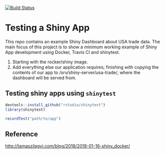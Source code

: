 [![Build Status](https://travis-ci.org/leoluyi/markets_shiny.svg?branch=master)](https://travis-ci.org/leoluyi/markets_shiny)

Testing a Shiny App
===================

This repo contains an example Shiny Dashboard about USA trade data. The
main focus of this project is to show a minimum working example of Shiny
App development using Docker, Travis CI and shinytest.

1. Starting with the rocker/shiny image.
2. Add everything else our application requires; finishing with copying the contents of our app to /srv/shiny-server/usa-trade/, where the dashboard will be served from.

## Testing shiny apps using `shinytest`

```r
devtools::install_github("rstudio/shinytest")
library(shinytest)

recordTest("path/to/app")
```

## Reference

http://tamaszilagyi.com/blog/2018/2018-01-16-shiny_docker/

